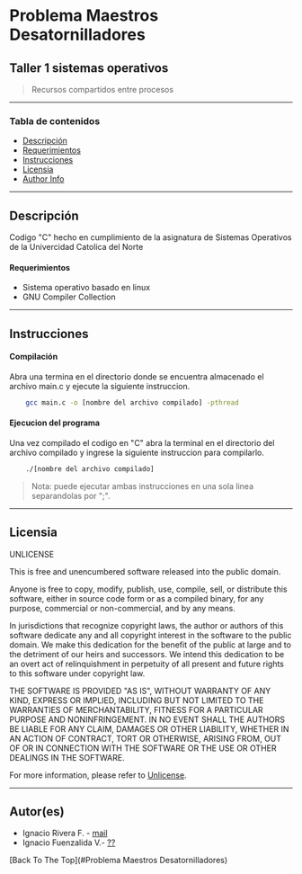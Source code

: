# Problema Maestros Desatornilladores
## Taller 1 sistemas operativos
> Recursos compartidos entre procesos

---

### Tabla de contenidos


- [Descripción](#Descripción)
- [Requerimientos](#Requerimientos)
- [Instrucciones](#Instrucciones)
- [Licensia](#Licensia)
- [Author Info](#author-info)

---

## Descripción 

Codigo "C" hecho en cumplimiento de la asignatura de Sistemas Operativos de la Univercidad Catolica del Norte 

#### Requerimientos

- Sistema operativo basado en linux
- GNU Compiler Collection 


---

## Instrucciones
#### Compilación
Abra una termina en el directorio donde se encuentra almacenado el archivo main.c y 
ejecute la siguiente instruccion. 
```BASH
    gcc main.c -o [nombre del archivo compilado] -pthread
```
#### Ejecucion del programa
Una vez compilado el codigo en "C" abra la terminal en el directorio del archivo compilado 
y ingrese la siguiente instruccion para compilarlo.

```BASH
    ./[nombre del archivo compilado]
```
>Nota: puede ejecutar ambas instrucciones en una sola linea separandolas por ";".


---


## Licensia

UNLICENSE

This is free and unencumbered software released into the public domain.

Anyone is free to copy, modify, publish, use, compile, sell, or
distribute this software, either in source code form or as a compiled
binary, for any purpose, commercial or non-commercial, and by any
means.

In jurisdictions that recognize copyright laws, the author or authors
of this software dedicate any and all copyright interest in the
software to the public domain. We make this dedication for the benefit
of the public at large and to the detriment of our heirs and
successors. We intend this dedication to be an overt act of
relinquishment in perpetuity of all present and future rights to this
software under copyright law.

THE SOFTWARE IS PROVIDED "AS IS", WITHOUT WARRANTY OF ANY KIND,
EXPRESS OR IMPLIED, INCLUDING BUT NOT LIMITED TO THE WARRANTIES OF
MERCHANTABILITY, FITNESS FOR A PARTICULAR PURPOSE AND NONINFRINGEMENT.
IN NO EVENT SHALL THE AUTHORS BE LIABLE FOR ANY CLAIM, DAMAGES OR
OTHER LIABILITY, WHETHER IN AN ACTION OF CONTRACT, TORT OR OTHERWISE,
ARISING FROM, OUT OF OR IN CONNECTION WITH THE SOFTWARE OR THE USE OR
OTHER DEALINGS IN THE SOFTWARE.

For more information, please refer to [Unlicense](http://unlicense.org).



---

## Autor(es)

- Ignacio Rivera F. - [mail](ignaciojnr@gmail.com)
- Ignacio Fuenzalida V.- [??]()

[Back To The Top](#Problema Maestros Desatornilladores)
